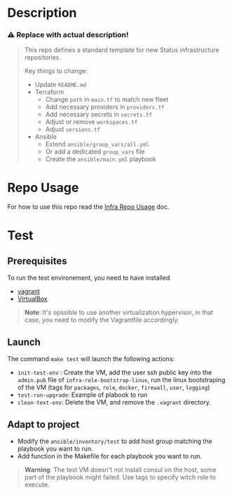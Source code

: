 # Description

### :warning: Replace with actual description!

>This repo defines a standard template for new Status infrastructure repositories.
>
>Key things to change:
>
>- Update `README.md`
>- Terraform
>    - Change `path` in `main.tf` to match new fleet
>    - Add necessary providers in `providers.tf`
>    - Add necessary secrets in `secrets.tf`
>    - Adjust or remove `workspaces.tf`
>    - Adjust `versions.tf`
>- Ansible
>    - Extend `ansible/group_vars/all.yml`
>    - Or add a dedicated `group_vars` file
>    - Create the `ansible/main.yml` playbook

# Repo Usage

For how to use this repo read the [Infra Repo Usage](https://github.com/status-im/infra-docs/blob/master/docs/general/infra_repo_usage.md) doc.

# Test 

## Prerequisites

To run the test environement, you need to have installed 

* [vagrant](https://www.vagrantup.com/)
* [VirtualBox](https://www.virtualbox.org/)

> **Note**: It's opssible to use another virtualization hypervisor, in that case, you need to modify the Vagrantfile accordingly.

## Launch

The command ``make test`` will launch the following actions:

* `init-test-env` : Create the VM, add the user ssh public key into the `admin.pub` file of `infra-role-bootstrap-linux`, run the linux bootstraping of the VM (tags for `packages`, `role`, `docker`, `firewall`, `user`, `logging`)
* `test-run-upgrade`: Example of plabook to run
* `clean-text-env`: Delete the VM, and remove the `.vagrant` directory.

## Adapt to project

* Modify the `ansible/inventory/test` to add host group matching the playbook you want to run.
* Add function in the Makefile for each playbook you want to run.

> **Warning**: The test VM doesn't not install consul on the host, some part of the playbook might failed. Use tags to specify witch role to execute.
